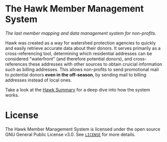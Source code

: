 # The Hawk Member Management System 
_The last member mapping and data management system for non-profits._

Hawk was created as a way for watershed protection agencies to quickly and easily retrieve accurate data about their donors. It serves primarily as a cross-referencing tool, determining which residential addresses can be considered "waterfront" (and therefore potential donors), and cross-references these addresses with other sources to obtain cruicial information such as billing addresses. This allows non-profits to send promotional mail to potential donors **even in the off-season**, by sending mail to billing addresses instead of local ones.

Take a look at the [Hawk Summary](https://github.com/palmtrey/Hawk/blob/main/Hawk%20Summary.pdf) for a deep dive into how the system works.

# License
The Hawk Member Management System is licensed under the open source GNU General Public License v3.0. See [`LICENSE`](https://github.com/palmtrey/Hawk/blob/main/LICENSE) for more details.


